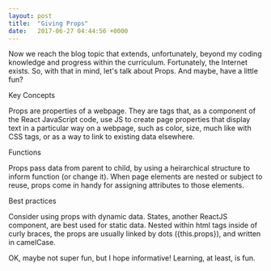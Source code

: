 ```yaml
---
layout: post
title:  "Giving Props"
date:   2017-06-27 04:44:56 +0000
---
```



Now we reach the blog topic that extends, unfortunately, beyond my coding knowledge and progress within the curriculum. Fortunately, the Internet exists. So, with that in mind, let's talk about Props. And maybe, have a little fun?


Key Concepts

Props are properties of a webpage. They are tags that, as a component of the React JavaScript code, use JS to create page properties that display text in a particular way on a webpage, such as color, size, much like with CSS tags, or as a way to link to existing data elsewhere.


Functions

Props pass data from parent to child, by using a heirarchical structure to inform function (or change it). When page elements are nested or subject to reuse, props come in handy for assigning attributes to those elements.


Best practices

Consider using props with dynamic data. States, another ReactJS component, are best used for static data. Nested within html tags inside of curly braces, the props are usually linked by dots ({this.props}), and written in camelCase.


OK, maybe not super fun, but I hope informative! Learning, at least, is fun.
